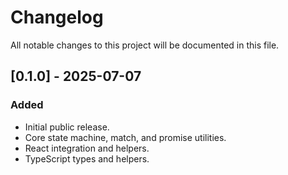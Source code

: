 # Changelog

All notable changes to this project will be documented in this file.

## [0.1.0] - 2025-07-07
### Added
- Initial public release.
- Core state machine, match, and promise utilities.
- React integration and helpers.
- TypeScript types and helpers.
